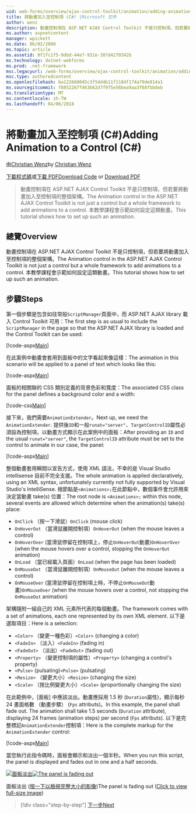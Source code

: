 ```yaml
---
uid: web-forms/overview/ajax-control-toolkit/animation/adding-animation-to-a-control-cs
title: 將動畫加入至控制項 (C#) |Microsoft 文件
author: wenz
description: 動畫控制項在 ASP.NET AJAX Control Toolkit 不是只控制項，但若要將動畫加入至控制項的整個架構。 本教學課程示範如何...
ms.author: aspnetcontent
manager: wpickett
ms.date: 06/02/2008
ms.topic: article
ms.assetid: 0f1fc1f5-9dbd-44e7-931e-387d42f0342b
ms.technology: dotnet-webforms
ms.prod: .net-framework
msc.legacyurl: /web-forms/overview/ajax-control-toolkit/animation/adding-animation-to-a-control-cs
msc.type: authoredcontent
ms.openlocfilehash: ba122660045c3f5dd4b11f118df174a79de814a1
ms.sourcegitcommit: f8852267f463b62d7f975e56bea9aa3f68fbbdeb
ms.translationtype: MT
ms.contentlocale: zh-TW
ms.lasthandoff: 04/06/2018
---
```

<a name="adding-animation-to-a-control-c"></a><span data-ttu-id="d04d9-104">將動畫加入至控制項 (C#)</span><span class="sxs-lookup"><span data-stu-id="d04d9-104">Adding Animation to a Control (C#)</span></span>
====================
<span data-ttu-id="d04d9-105">由[Christian Wenz](https://github.com/wenz)</span><span class="sxs-lookup"><span data-stu-id="d04d9-105">by [Christian Wenz](https://github.com/wenz)</span></span>

<span data-ttu-id="d04d9-106">[下載程式碼](http://download.microsoft.com/download/f/9/a/f9a26acd-8df4-4484-8a18-199e4598f411/Animation1.cs.zip)或[下載 PDF](http://download.microsoft.com/download/6/7/1/6718d452-ff89-4d3f-a90e-c74ec2d636a3/animation1CS.pdf)</span><span class="sxs-lookup"><span data-stu-id="d04d9-106">[Download Code](http://download.microsoft.com/download/f/9/a/f9a26acd-8df4-4484-8a18-199e4598f411/Animation1.cs.zip) or [Download PDF](http://download.microsoft.com/download/6/7/1/6718d452-ff89-4d3f-a90e-c74ec2d636a3/animation1CS.pdf)</span></span>

> <span data-ttu-id="d04d9-107">動畫控制項在 ASP.NET AJAX Control Toolkit 不是只控制項，但若要將動畫加入至控制項的整個架構。</span><span class="sxs-lookup"><span data-stu-id="d04d9-107">The Animation control in the ASP.NET AJAX Control Toolkit is not just a control but a whole framework to add animations to a control.</span></span> <span data-ttu-id="d04d9-108">本教學課程會示範如何設定這類動畫。</span><span class="sxs-lookup"><span data-stu-id="d04d9-108">This tutorial shows how to set up such an animation.</span></span>


## <a name="overview"></a><span data-ttu-id="d04d9-109">總覽</span><span class="sxs-lookup"><span data-stu-id="d04d9-109">Overview</span></span>

<span data-ttu-id="d04d9-110">動畫控制項在 ASP.NET AJAX Control Toolkit 不是只控制項，但若要將動畫加入至控制項的整個架構。</span><span class="sxs-lookup"><span data-stu-id="d04d9-110">The Animation control in the ASP.NET AJAX Control Toolkit is not just a control but a whole framework to add animations to a control.</span></span> <span data-ttu-id="d04d9-111">本教學課程會示範如何設定這類動畫。</span><span class="sxs-lookup"><span data-stu-id="d04d9-111">This tutorial shows how to set up such an animation.</span></span>

## <a name="steps"></a><span data-ttu-id="d04d9-112">步驟</span><span class="sxs-lookup"><span data-stu-id="d04d9-112">Steps</span></span>

<span data-ttu-id="d04d9-113">第一個步驟是包含如往常般`ScriptManager`頁面中，而 ASP.NET AJAX library 載入 Control Toolkit 可用：</span><span class="sxs-lookup"><span data-stu-id="d04d9-113">The first step is as usual to include the `ScriptManager` in the page so that the ASP.NET AJAX library is loaded and the Control Toolkit can be used:</span></span>

[!code-aspx[Main](adding-animation-to-a-control-cs/samples/sample1.aspx)]

<span data-ttu-id="d04d9-114">在此案例中動畫會套用到面板中的文字看起來像這樣：</span><span class="sxs-lookup"><span data-stu-id="d04d9-114">The animation in this scenario will be applied to a panel of text which looks like this:</span></span>

[!code-aspx[Main](adding-animation-to-a-control-cs/samples/sample2.aspx)]

<span data-ttu-id="d04d9-115">面板的相關聯的 CSS 類別定義的背景色彩和寬度：</span><span class="sxs-lookup"><span data-stu-id="d04d9-115">The associated CSS class for the panel defines a background color and a width:</span></span>

[!code-css[Main](adding-animation-to-a-control-cs/samples/sample3.css)]

<span data-ttu-id="d04d9-116">接下來，我們需要`AnimationExtender`。</span><span class="sxs-lookup"><span data-stu-id="d04d9-116">Next up, we need the `AnimationExtender`.</span></span> <span data-ttu-id="d04d9-117">提供後`ID`和一般`runat="server"`、`TargetControlID`屬性必須設為控制項，以動畫方式顯示在此案例中的面板：</span><span class="sxs-lookup"><span data-stu-id="d04d9-117">After providing an `ID` and the usual `runat="server"`, the `TargetControlID` attribute must be set to the control to animate in our case, the panel:</span></span>

[!code-aspx[Main](adding-animation-to-a-control-cs/samples/sample4.aspx)]

<span data-ttu-id="d04d9-118">整個動畫套用瞬間以宣告方式，使用 XML 語法，不幸的是 Visual Studio intellisense 目前不完全支援。</span><span class="sxs-lookup"><span data-stu-id="d04d9-118">The whole animation is applied declaratively, using an XML syntax, unfortunately currently not fully supported by Visual Studio's IntelliSense.</span></span> <span data-ttu-id="d04d9-119">根節點是`<Animations>;`在此節點中，數個事件會允許用來決定當動畫 take(s) 位置：</span><span class="sxs-lookup"><span data-stu-id="d04d9-119">The root node is `<Animations>;` within this node, several events are allowed which determine when the animation(s) take(s) place:</span></span>

- <span data-ttu-id="d04d9-120">`OnClick` （按一下滑鼠）</span><span class="sxs-lookup"><span data-stu-id="d04d9-120">`OnClick` (mouse click)</span></span>
- <span data-ttu-id="d04d9-121">`OnHoverOut` （當滑鼠離開控制項）</span><span class="sxs-lookup"><span data-stu-id="d04d9-121">`OnHoverOut` (when the mouse leaves a control)</span></span>
- <span data-ttu-id="d04d9-122">`OnHoverOver` (當滑鼠停留在控制項上，停止`OnHoverOut`動畫)</span><span class="sxs-lookup"><span data-stu-id="d04d9-122">`OnHoverOver` (when the mouse hovers over a control, stopping the `OnHoverOut` animation)</span></span>
- <span data-ttu-id="d04d9-123">`OnLoad` （當已經載入頁面）</span><span class="sxs-lookup"><span data-stu-id="d04d9-123">`OnLoad` (when the page has been loaded)</span></span>
- <span data-ttu-id="d04d9-124">`OnMouseOut` （當滑鼠離開控制項）</span><span class="sxs-lookup"><span data-stu-id="d04d9-124">`OnMouseOut` (when the mouse leaves a control)</span></span>
- <span data-ttu-id="d04d9-125">`OnMouseOver` (當滑鼠停留在控制項上時，不停止`OnMouseOut`動畫)</span><span class="sxs-lookup"><span data-stu-id="d04d9-125">`OnMouseOver` (when the mouse hovers over a control, not stopping the `OnMouseOut` animation)</span></span>

<span data-ttu-id="d04d9-126">架構隨附一組自己的 XML 元素所代表的每個動畫。</span><span class="sxs-lookup"><span data-stu-id="d04d9-126">The framework comes with a set of animations, each one represented by its own XML element.</span></span> <span data-ttu-id="d04d9-127">以下是選取項目：</span><span class="sxs-lookup"><span data-stu-id="d04d9-127">Here is a selection:</span></span>

- <span data-ttu-id="d04d9-128">`<Color>` （變更一種色彩）</span><span class="sxs-lookup"><span data-stu-id="d04d9-128">`<Color>` (changing a color)</span></span>
- <span data-ttu-id="d04d9-129">`<FadeIn>` （淡入）</span><span class="sxs-lookup"><span data-stu-id="d04d9-129">`<FadeIn>` (fading in)</span></span>
- <span data-ttu-id="d04d9-130">`<FadeOut>` （淡出）</span><span class="sxs-lookup"><span data-stu-id="d04d9-130">`<FadeOut>` (fading out)</span></span>
- <span data-ttu-id="d04d9-131">`<Property>` （變更控制項的屬性）</span><span class="sxs-lookup"><span data-stu-id="d04d9-131">`<Property>` (changing a control's property)</span></span>
- <span data-ttu-id="d04d9-132">`<Pulse>` (pulsating)</span><span class="sxs-lookup"><span data-stu-id="d04d9-132">`<Pulse>` (pulsating)</span></span>
- <span data-ttu-id="d04d9-133">`<Resize>` （變更大小）</span><span class="sxs-lookup"><span data-stu-id="d04d9-133">`<Resize>` (changing the size)</span></span>
- <span data-ttu-id="d04d9-134">`<Scale>` （按比例變更大小）</span><span class="sxs-lookup"><span data-stu-id="d04d9-134">`<Scale>` (proportionally changing the size)</span></span>

<span data-ttu-id="d04d9-135">在此範例中，[面板] 中應該淡出。動畫應採用 1.5 秒 (`Duration`屬性)，顯示每秒 24 畫面格數 （動畫步驟） (`Fps` attributs)。</span><span class="sxs-lookup"><span data-stu-id="d04d9-135">In this example, the panel shall fade out. The animation shall take 1.5 seconds (`Duration` attribute), displaying 24 frames (animation steps) per second (`Fps` attributs).</span></span> <span data-ttu-id="d04d9-136">以下是完整標記`AnimationExtender`控制項：</span><span class="sxs-lookup"><span data-stu-id="d04d9-136">Here is the complete markup for the `AnimationExtender` control:</span></span>

[!code-aspx[Main](adding-animation-to-a-control-cs/samples/sample5.aspx)]

<span data-ttu-id="d04d9-137">當您執行此指令碼時，面板會顯示和淡出一個半秒。</span><span class="sxs-lookup"><span data-stu-id="d04d9-137">When you run this script, the panel is displayed and fades out in one and a half seconds.</span></span>


<span data-ttu-id="d04d9-138">[![面板淡出](adding-animation-to-a-control-cs/_static/image2.png)](adding-animation-to-a-control-cs/_static/image1.png)</span><span class="sxs-lookup"><span data-stu-id="d04d9-138">[![The panel is fading out](adding-animation-to-a-control-cs/_static/image2.png)](adding-animation-to-a-control-cs/_static/image1.png)</span></span>

<span data-ttu-id="d04d9-139">面板淡出 ([按一下以檢視完整大小的影像](adding-animation-to-a-control-cs/_static/image3.png))</span><span class="sxs-lookup"><span data-stu-id="d04d9-139">The panel is fading out ([Click to view full-size image](adding-animation-to-a-control-cs/_static/image3.png))</span></span>

> [!div class="step-by-step"]
> [<span data-ttu-id="d04d9-140">下一步</span><span class="sxs-lookup"><span data-stu-id="d04d9-140">Next</span></span>](executing-several-animations-at-the-same-time-cs.md)
